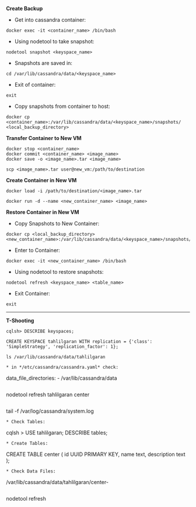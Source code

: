 <b>Create Backup</b>

* Get into cassandra container:
```
docker exec -it <container_name> /bin/bash
```
* Using nodetool to take snapshot:
```
nodetool snapshot <keyspace_name>
```
* Snapshots are saved in:
```
cd /var/lib/cassandra/data/<keyspace_name>
```
* Exit of container:
```
exit
```
* Copy snapshots from container to host:
```
docker cp <container_name>:/var/lib/cassandra/data/<keyspace_name>/snapshots/ <local_backup_directory>
```

<b>Transfer Container to New VM</b>
```
docker stop <container_name>
docker commit <container_name> <image_name>
docker save -o <image_name>.tar <image_name>
```
```
scp <image_name>.tar user@new_vm:/path/to/destination
```

<b>Create Container in New VM</b>
```
docker load -i /path/to/destination/<image_name>.tar
```
```
docker run -d --name <new_container_name> <image_name>
```

<b>Restore Container in New VM</b>

* Copy Snapshots to New Container:
```
docker cp <local_backup_directory> <new_container_name>:/var/lib/cassandra/data/<keyspace_name>/snapshots/
```

* Enter to Container:
```
docker exec -it <new_container_name> /bin/bash
```

* Using nodetool to restore snapshots:
```
nodetool refresh <keyspace_name> <table_name>
```

* Exit Container:
```
exit
```

-----
<b>T-Shooting</b>

```
cqlsh> DESCRIBE keyspaces;
```
```
CREATE KEYSPACE tahlilgaran WITH replication = {'class': 'SimpleStrategy', 'replication_factor': 1};
```
```
ls /var/lib/cassandra/data/tahlilgaran
```
```
* in */etc/cassandra/cassandra.yaml* check:
```
data_file_directories:
    - /var/lib/cassandra/data
```
```
nodetool refresh tahlilgaran center
```
```
tail -f /var/log/cassandra/system.log
```
* Check Tables:
```
cqlsh > USE tahlilgaran;
DESCRIBE tables;
```
* Create Tables:
```
CREATE TABLE center (
    id UUID PRIMARY KEY,
    name text,
    description text
);
```
* Check Data Files:
```
/var/lib/cassandra/data/tahlilgaran/center-<UUID>
```
```
nodetool refresh
```
